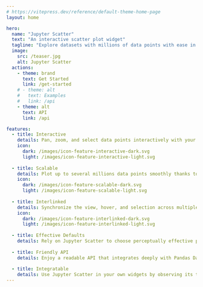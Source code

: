 ```yaml
---
# https://vitepress.dev/reference/default-theme-home-page
layout: home

hero:
  name: "Jupyter Scatter"
  text: "An interactive scatter plot widget"
  tagline: "Explore datasets with millions of data points with ease in Jupyter Notebook, Lab, and Google Colab."
  image:
    src: /teaser.jpg
    alt: Jupyter Scatter
  actions:
    - theme: brand
      text: Get Started
      link: /get-started
    # - theme: alt
    #   text: Examples
    #   link: /api
    - theme: alt
      text: API
      link: /api

features:
  - title: Interactive
    details: Pan, zoom, and select data points interactively with your mouse or through the Python API.
    icon:
      dark: /images/icon-feature-interactive-dark.svg
      light: /images/icon-feature-interactive-light.svg
    
  - title: Scalable
    details: Plot up to several millions data points smoothly thanks to WebGL rendering.
    icon:
      dark: /images/icon-feature-scalable-dark.svg
      light: /images/icon-feature-scalable-light.svg
    
  - title: Interlinked
    details: Synchronize the view, hover, and selection across multiple scatter plot instances.
    icon:
      dark: /images/icon-feature-interlinked-dark.svg
      light: /images/icon-feature-interlinked-light.svg
    
  - title: Effective Defaults
    details: Rely on Jupyter Scatter to choose perceptually effective point colors and opacity by default.
    
  - title: Friendly API
    details: Enjoy a readable API that integrates deeply with Pandas DataFrames.
    
  - title: Integratable
    details: Use Jupyter Scatter in your own widgets by observing its traitlets.
---
```

